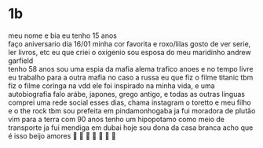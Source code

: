 # 1b
meu nome e bia
eu tenho 15 anos  
faço aniversario dia 16/01
minha cor favorita e roxo/lilas
gosto de ver serie, ler livros, etc
eu que criei o oxigenio 
sou esposa do meu maridinho andrew garfield  
tenho 58 anos 
sou uma espia da mafia alema trafico anoes 
e no tempo livre eu trabalho para a outra mafia no caso a russa 
eu que fiz o filme titanic 
tbm fiz o filme coringa na vdd ele foi inspirado na minha vida, e uma autobiografia
falo arábe, japones, grego antigo, e todas as outras linguas 
comprei uma rede social esses dias, chama instagram
o toretto e meu filho e o the rock tbm
sou prefeita em pindamonhogaba 
ja fui moradora de plutão 
vim para a terra com 90 anos
tenho um hipopotamo como meio de transporte 
ja fui mendiga em dubai 
hoje sou dona da casa branca 
acho que é isso 
beijo amores  💋 💋 💋 💋 💋 💋 💋
